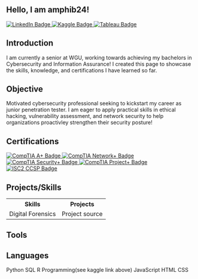 ## Hello, I am amphib24!
<div>
<a href="https://www.linkedin.com/in/jeff-blanchard-cybersec" target="_blank">
  <img src="https://img.shields.io/badge/LinkedIn-0077B5?style=flat&logo=linkedin" alt="LinkedIn Badge"/>
</a>
<a href="https://www.kaggle.com/code/jeffdb/bellabeat" target="_blank">
  <img src="https://img.shields.io/badge/Kaggle-Profile-20BEFF?style=flat&logo=kaggle&logoColor=white" alt="Kaggle Badge"/>
</a>
<a href="https://public.tableau.com/app/profile/jeff.blanchard7584" target="_blank">
  <img src="https://img.shields.io/badge/Tableau-Profile-E97627?style=flat&logo=tableau&logoColor=white" alt="Tableau Badge"/>
</a>
</div>

## Introduction
I am currently a senior at WGU, working towards achieving my bachelors in Cybersecurity and Information Assurance! 
I created this page to showcase the skills, knowledge, and certifications I have learned so far. 

## Objective
Motivated cybersecurity professional seeking to kickstart my career as junior penetration tester. I am eager to apply practical
skills in ethical hacking, vulnerability assessment, and network security to help organizations proactivley strengthen their security 
posture!

## Certifications
<div>
<a href="https://www.credly.com/users/jeff-blanchard.b356f9d7/badges#credly" target="_blank">
  <img src="https://img.shields.io/badge/CompTIA-A%2B-EA1D25?style=flat&logo=comptia&logoColor=white" alt="CompTIA A+ Badge"/>
</a>
<a href="https://www.credly.com/users/jeff-blanchard.b356f9d7/badges#credly" target="_blank">
  <img src="https://img.shields.io/badge/CompTIA-Network%2B-EA1D25?style=flat&logo=comptia&logoColor=white" alt="CompTIA Network+ Badge"/>
</a>
<a href="https://www.credly.com/users/jeff-blanchard.b356f9d7/badges#credly" target="_blank">
  <img src="https://img.shields.io/badge/CompTIA-Security%2B-EA1D25?style=flat&logo=comptia&logoColor=white" alt="CompTIA Security+ Badge"/>
</a>
<a href="https://www.credly.com/users/jeff-blanchard.b356f9d7/badges#credly" target="_blank">
  <img src="https://img.shields.io/badge/CompTIA-Project%2B-EA1D25?style=flat&logo=comptia&logoColor=white" alt="CompTIA Project+ Badge"/>
</a>
<a href="https://www.credly.com/users/jeff-blanchard.b356f9d7/badges#credly" target="_blank">
  <img src="https://img.shields.io/badge/ISC2-CCSP-006B5E?style=flat" alt="ISC2 CCSP Badge"/>
</a>
</div>

## Projects/Skills
<table>
  <tr>
    <th>Skills</th>
    <th>Projects</th>
  </tr>
  <tr>
   <td>Digital Forensics</td>
   <td>Project source</td>
  </tr>
</table>

## Tools

## Languages
Python
SQL 
R Programming(see kaggle link above)
JavaScript
HTML
CSS



<!--

-->
